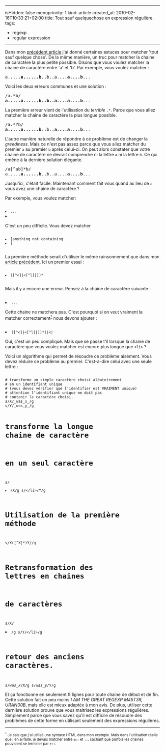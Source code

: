 ----- 
isHidden:       false
menupriority:   1
kind:           article
created_at:           2010-02-16T10:33:21+02:00
title: Tout sauf quelquechose en expression régulière.
tags:
  - regexp
  - regular expression

-----

Dans mon [précédent article](previouspost) j'ai donné certaines astuces pour matcher 'tout sauf quelque chose'. De la même manière, un truc pour matcher la chaine de caractère la plus petite possible.
Disons que vous voulez matcher la chaine de caractère entre 'a' et 'b'. Par exemple, vous voulez matcher :

<pre class="twilight">
a.....<span class="Constant"><strong>a......b</strong></span>..b..a....<span class="Constant"><strong>a....b</strong></span>...
</pre>

Voici les deux erreurs communes et une solution :

<pre class="twilight">
/a.*b/
<span class="Constant"><strong>a.....a......b..b..a....a....b</strong></span>...
</pre>

La première erreur vient de l'utilisation du *terrible* `.*`. Parce que vous allez matcher la chaîne de caractère la plus longue possible.

<pre class="twilight">
/a.*?b/
<span class="Constant"><strong>a.....a......b</strong></span>..b..<span class="Constant"><strong>a....a....b</strong></span>...
</pre>

 L'autre manière naturelle de répondre à ce problème est de changer la *greediness*. Mais ce n'est pas assez parce que vous allez matcher du premier `a` au premier `b` après celui-ci. On peut alors constater que votre chaine de caractère ne devrait comprendre ni la lettre `a` ni la lettre `b`. Ce qui emène à la dernière solution élégante.

<pre class="twilight">
/a[^ab]*b/
a.....<span class="Constant"><strong>a......b</strong></span>..b..a....<span class="Constant"><strong>a....b</strong></span>...
</pre>


Jusqu'ici, c'était facile. Maintenant comment fait vous quand au lieu de `a` vous avez une chaine de caractère ?

Par exemple, vous voulez matcher:
<div><code class="perl">
<li>...<li>
</code></div>

C'est un peu difficile. Vous devez matcher
<div><code class="perl">
<li>[anything not containing <li>]</li>
</code></div>

La première méthode serait d'utiliser le même rainsonnement que dans mon [article précédent](previouspost). Ici un premier essai :

<div><code class="perl">
<li>([^<]|<[^l]|<l[^i]|<li[^>])*</li>
</code></div>

Mais il y a encore une erreur. Pensez à la chaine de caractère suivante :
<div><code class="perl">
<li>...<li</li>
</code></div>

Cette chaine ne matchera pas. C'est pourquoi si on veut vraiment la matcher correctement<sup><a href="#note1">&dagger;</a></sup> nous devons ajouter :
<div><code class="perl">
<li>([^<]|<[^l]|<l[^i]|<li[^>])*(|<|<l|<li)</li>
</code></div>

Oui, c'est un peu compliqué. Mais que se passe t'il lorsque la chaine de caractère que vous voulez matcher est encore plus longue que `<li>` ?

Voici un algorithme qui permet de résoudre ce problème aisément. Vous devez réduire ce problème au premier. C'est-à-dire celui avec une seule lettre :

<div><code class="perl">
# transforme un simple caractère choisi aléatoirement
# en un identifiant unique
# (vous devez vérifier que l'identifier est VRAIMENT unique)
# attention l'identifiant unique ne doit pas 
# contenir le caractère choisi.
s/X/_was_x_/g
s/Y/_was_y_/g

# transforme la longue chaine de caractère
# en un seul caractère
s/<li>/X/g
s/<\/li>/Y/g

# Utilisation de la première méthode
s/X([^X]*)Y//g

# Retransformation des lettres en chaines
# de caractères
s/X/<li>/g
s/Y/<\/li>/g

# retour des anciens caractères.
s/_was_x_/X/g
s/_was_y_/Y/g
</code></div>

Et ça fonctionne en seulement 9 lignes pour toute chaine de début et de fin.
Cette solution fait un peu moins *I AM THE GREAT REGEXP M45T3R, URAN00B*, mais elle est mieux adaptée à mon avis. De plus, utiliser cette dernière solution prouve que vous maitrisez les expressions régulières. Simplement parce que vous savez qu'il est difficile de résoudre des problèmes de cette forme en utilisant seulement des expressions régulières.

---

<small><a name="note1"><sup>&dagger;</sup></a> Je sais que j'ai utilisé une syntaxe HTML dans mon exemple. Mais dans l'utilisation réelle que j'en ai faite, je devais matcher entre `en:` et `::`, sachant que parfois les chaines pouvaient se terminer par `e::`. </small>
    

[previouspost]: /Scratch/fr/blog/2010-02-16-All-but-something-regexp--2- "All but something regexp"
